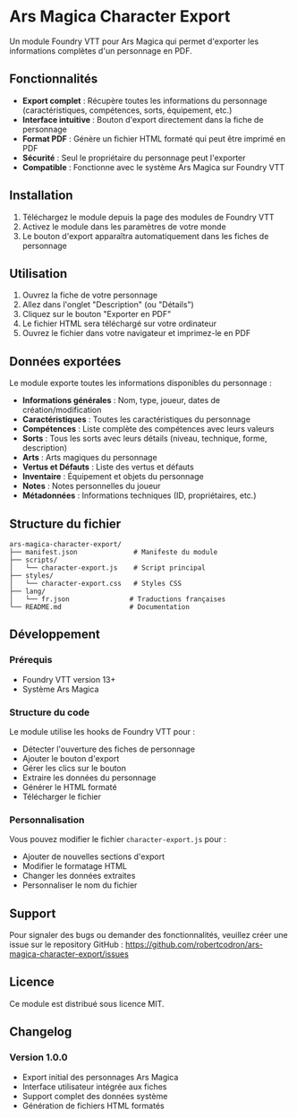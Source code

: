 # Ars Magica Character Export

Un module Foundry VTT pour Ars Magica qui permet d'exporter les informations complètes d'un personnage en PDF.

## Fonctionnalités

- **Export complet** : Récupère toutes les informations du personnage (caractéristiques, compétences, sorts, équipement, etc.)
- **Interface intuitive** : Bouton d'export directement dans la fiche de personnage
- **Format PDF** : Génère un fichier HTML formaté qui peut être imprimé en PDF
- **Sécurité** : Seul le propriétaire du personnage peut l'exporter
- **Compatible** : Fonctionne avec le système Ars Magica sur Foundry VTT

## Installation

1. Téléchargez le module depuis la page des modules de Foundry VTT
2. Activez le module dans les paramètres de votre monde
3. Le bouton d'export apparaîtra automatiquement dans les fiches de personnage

## Utilisation

1. Ouvrez la fiche de votre personnage
2. Allez dans l'onglet "Description" (ou "Détails")
3. Cliquez sur le bouton "Exporter en PDF"
4. Le fichier HTML sera téléchargé sur votre ordinateur
5. Ouvrez le fichier dans votre navigateur et imprimez-le en PDF

## Données exportées

Le module exporte toutes les informations disponibles du personnage :

- **Informations générales** : Nom, type, joueur, dates de création/modification
- **Caractéristiques** : Toutes les caractéristiques du personnage
- **Compétences** : Liste complète des compétences avec leurs valeurs
- **Sorts** : Tous les sorts avec leurs détails (niveau, technique, forme, description)
- **Arts** : Arts magiques du personnage
- **Vertus et Défauts** : Liste des vertus et défauts
- **Inventaire** : Équipement et objets du personnage
- **Notes** : Notes personnelles du joueur
- **Métadonnées** : Informations techniques (ID, propriétaires, etc.)

## Structure du fichier

```
ars-magica-character-export/
├── manifest.json              # Manifeste du module
├── scripts/
│   └── character-export.js    # Script principal
├── styles/
│   └── character-export.css   # Styles CSS
├── lang/
│   └── fr.json               # Traductions françaises
└── README.md                 # Documentation
```

## Développement

### Prérequis

- Foundry VTT version 13+
- Système Ars Magica

### Structure du code

Le module utilise les hooks de Foundry VTT pour :

- Détecter l'ouverture des fiches de personnage
- Ajouter le bouton d'export
- Gérer les clics sur le bouton
- Extraire les données du personnage
- Générer le HTML formaté
- Télécharger le fichier

### Personnalisation

Vous pouvez modifier le fichier `character-export.js` pour :

- Ajouter de nouvelles sections d'export
- Modifier le formatage HTML
- Changer les données extraites
- Personnaliser le nom du fichier

## Support

Pour signaler des bugs ou demander des fonctionnalités, veuillez créer une issue sur le repository GitHub : https://github.com/robertcodron/ars-magica-character-export/issues

## Licence

Ce module est distribué sous licence MIT.

## Changelog

### Version 1.0.0

- Export initial des personnages Ars Magica
- Interface utilisateur intégrée aux fiches
- Support complet des données système
- Génération de fichiers HTML formatés
